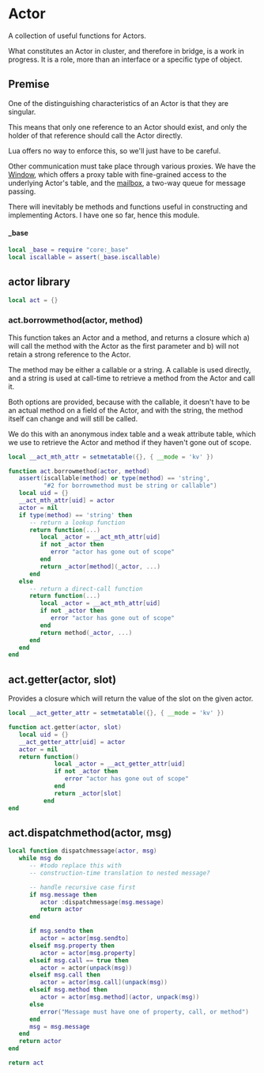 # Actor

  A collection of useful functions for Actors\.

What constitutes an Actor in cluster, and therefore in bridge, is a work in
progress\.  It is a role, more than an interface or a specific type of object\.


## Premise

  One of the distinguishing characteristics of an Actor is that they are
singular\.

This means that only one reference to an Actor should exist, and only the
holder of that reference should call the Actor directly\.

Lua offers no way to enforce this, so we'll just have to be careful\.

Other communication must take place through various proxies\.  We have the
[Window](https://gitlab.com/special-circumstance/core/-/blob/trunk/doc/md/window/window.md), which offers a proxy table with fine\-grained
access to the underlying Actor's table, and the [mailbox](https://gitlab.com/special-circumstance/core/-/blob/trunk/doc/md/mailbox/mailbox.md),
a two\-way queue for message passing\.

There will inevitably be methods and functions useful in constructing and
implementing Actors\.  I have one so far, hence this module\.


#### \_base

```lua
local _base = require "core:_base"
local iscallable = assert(_base.iscallable)
```


## actor library

```lua
local act = {}
```


### act\.borrowmethod\(actor, method\)

  This function takes an Actor and a method, and returns a closure which a\)
will call the method with the Actor as the first parameter and b\) will not
retain a strong reference to the Actor\.

The method may be either a callable or a string\.  A callable is used directly,
and a string is used at call\-time to retrieve a method from the Actor and call
it\.

Both options are provided, because with the callable, it doesn't have to be an
actual method on a field of the Actor, and with the string, the method itself
can change and will still be called\.

We do this with an anonymous index table and a weak attribute table, which we
use to retrieve the Actor and method if they haven't gone out of scope\.

```lua
local __act_mth_attr = setmetatable({}, { __mode = 'kv' })

function act.borrowmethod(actor, method)
   assert(iscallable(method) or type(method) == 'string',
          "#2 for borrowmethod must be string or callable")
   local uid = {}
   __act_mth_attr[uid] = actor
   actor = nil
   if type(method) == 'string' then
      -- return a lookup function
      return function(...)
         local _actor = __act_mth_attr[uid]
         if not _actor then
            error "actor has gone out of scope"
         end
         return _actor[method](_actor, ...)
      end
   else
      -- return a direct-call function
      return function(...)
         local _actor = __act_mth_attr[uid]
         if not _actor then
            error "actor has gone out of scope"
         end
         return method(_actor, ...)
      end
   end
end
```


## act\.getter\(actor, slot\)

  Provides a closure which will return the value of the slot on the given
actor\.

```lua
local __act_getter_attr = setmetatable({}, { __mode = 'kv' })

function act.getter(actor, slot)
   local uid = {}
   __act_getter_attr[uid] = actor
   actor = nil
   return function()
             local _actor = __act_getter_attr[uid]
             if not _actor then
                error "actor has gone out of scope"
             end
             return _actor[slot]
          end
end
```


## act\.dispatchmethod\(actor, msg\)

```lua
local function dispatchmessage(actor, msg)
   while msg do
      -- #todo replace this with
      -- construction-time translation to nested message?

      -- handle recursive case first
      if msg.message then
         actor :dispatchmessage(msg.message)
         return actor
      end

      if msg.sendto then
         actor = actor[msg.sendto]
      elseif msg.property then
         actor = actor[msg.property]
      elseif msg.call == true then
         actor = actor(unpack(msg))
      elseif msg.call then
         actor = actor[msg.call](unpack(msg))
      elseif msg.method then
         actor = actor[msg.method](actor, unpack(msg))
      else
         error("Message must have one of property, call, or method")
      end
      msg = msg.message
   end
   return actor
end
```



```lua
return act
```
